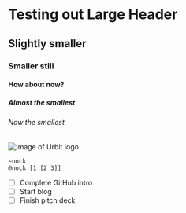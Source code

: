# Testing out Large Header
## Slightly smaller
### Smaller still
#### How about now?
##### Almost the smallest
###### Now the smallest

![image of Urbit logo](https://upload.wikimedia.org/wikipedia/commons/thumb/f/fe/Urbit_Logo.svg/1200px-Urbit_Logo.svg.png)

```
~nock
@nock [1 [2 3]]
```

- [ ] Complete GitHub intro
- [ ] Start blog
- [ ] Finish pitch deck
